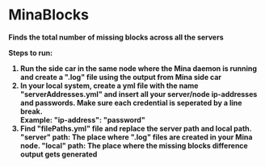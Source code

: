 # MinaBlocks
<b>
Finds the total number of missing blocks across all the servers

Steps to run:
1. Run the side car in the same node where the Mina daemon is running and create a ".log" file using the output from Mina side car
2. In your local system, create a yml file with the name "serverAddresses.yml" and insert all your server/node ip-addresses and passwords. Make sure each credential is seperated by a line break.<br>
  Example: "ip-address": "password"
3. Find "filePaths.yml" file and replace the server path and local path.
  "server" path: The place where ".log" files are created in your Mina node.
  "local" path: The place where the missing blocks difference output gets generated<b>
